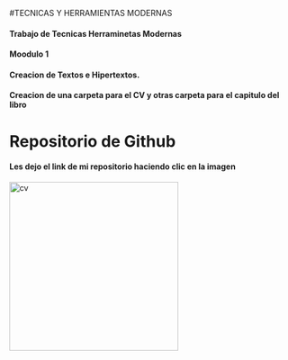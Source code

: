 #TECNICAS Y HERRAMIENTAS MODERNAS
#### Trabajo de Tecnicas Herraminetas Modernas <br>
#### Moodulo 1 <br>
#### Creacion de Textos e Hipertextos. <br>
#### Creacion de una carpeta para el CV y otras carpeta para el capitulo del libro


# Repositorio de Github
#### Les dejo el link de mi repositorio haciendo clic en la imagen

<a href= "https://github.com/sofialandi/sofialandi/blob/main/CV_sofia.pdf">
<img src= "https://user-images.githubusercontent.com/82980738/122609300-274b2b00-d054-11eb-9992-c8171b03e2bb.png" alt="cv" width="300px">
     
